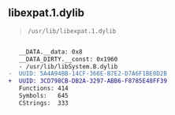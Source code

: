 ## libexpat.1.dylib

> `/usr/lib/libexpat.1.dylib`

```diff

   __DATA.__data: 0x8
   __DATA_DIRTY.__const: 0x1960
   - /usr/lib/libSystem.B.dylib
-  UUID: 5A4A94BB-14CF-366E-B7E2-D7A6F1BE0D2B
+  UUID: 3CD798CB-DB2A-3297-ABB6-F8785E48FF39
   Functions: 414
   Symbols:   645
   CStrings:  333

```
